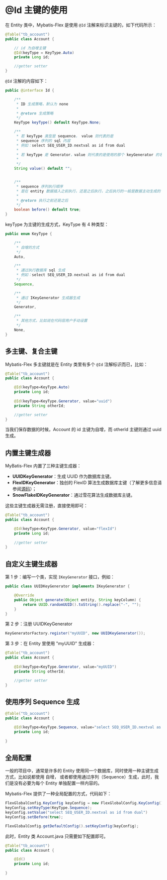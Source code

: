 # @Id 主键的使用

在 Entity 类中，Mybatis-Flex 是使用 `@Id` 注解来标识主键的，如下代码所示：

```java 5
@Table("tb_account")
public class Account {

    // id 为自增主键
    @Id(keyType = KeyType.Auto)
    private Long id;

    //getter setter
}
```

`@Id` 注解的内容如下：

```java
public @interface Id {

    /**
     * ID 生成策略，默认为 none
     *
     * @return 生成策略
     */
    KeyType keyType() default KeyType.None;

    /**
     * 若 keyType 类型是 sequence， value 则代表的是
     * sequence 序列的 sql 内容
     * 例如：select SEQ_USER_ID.nextval as id from dual
     *
     * 若 keyType 是 Generator，value 则代表的是使用的那个 keyGenerator 的名称
     *
     */
    String value() default "";


    /**
     * sequence 序列执行顺序
     * 是在 entity 数据插入之前执行，还是之后执行，之后执行的一般是数据主动生成的 id
     *
     * @return 执行之前还是之后
     */
    boolean before() default true;
}
```

keyType 为主键的生成方式，KeyType 有 4 种类型：

```java
public enum KeyType {

    /**
     * 自增的方式
     */
    Auto,

    /**
     * 通过执行数据库 sql 生成
     * 例如：select SEQ_USER_ID.nextval as id from dual
     */
    Sequence,

    /**
     * 通过 IKeyGenerator 生成器生成
     */
    Generator,

    /**
     * 其他方式，比如说在代码层用户手动设置
     */
    None,
}
```

## 多主键、复合主键

Mybatis-Flex 多主键就是在 Entity 类里有多个 `@Id` 注解标识而已，比如：

```java
@Table("tb_account")
public class Account {

    @Id(keyType=KeyType.Auto)
    private Long id;
    
    @Id(keyType=KeyType.Generator, value="uuid")
    private String otherId;

    //getter setter
}
```
当我们保存数据的时候，Account 的 id 主键为自增，而 otherId 主键则通过 uuid 生成。

## 内置主键生成器

MyBatis-Flex 内置了三种主键生成器：

- **UUIDKeyGenerator**：生成 UUID 作为数据库主键。
- **FlexIDKeyGenerator**：独创的 FlexID 算法生成数据库主键（了解更多信息请参阅[源码](https://gitee.com/mybatis-flex/mybatis-flex/blob/main/mybatis-flex-core/src/main/java/com/mybatisflex/core/keygen/impl/FlexIDKeyGenerator.java)）；
- **SnowFlakeIDKeyGenerator**：通过雪花算法生成数据库主键。

这些主键生成器无需注册，直接使用即可：

```java
@Table("tb_account")
public class Account {

    @Id(keyType=KeyType.Generator, value="flexId")
    private Long id;
    
    //getter setter
}
```

## 自定义主键生成器

第 1 步：编写一个类，实现 `IKeyGenerator` 接口，例如：

```java
public class UUIDKeyGenerator implements IKeyGenerator {

    @Override
    public Object generate(Object entity, String keyColumn) {
        return UUID.randomUUID().toString().replace("-", "");
    }
}
```

第 2 步：注册 UUIDKeyGenerator

```java
KeyGeneratorFactory.register("myUUID", new UUIDKeyGenerator());
```

第 3 步：在 Entity 里使用 "myUUID" 生成器：

```java
@Table("tb_account")
public class Account {
    
    @Id(keyType=KeyType.Generator, value="myUUID")
    private String otherId;

    //getter setter
}
```


## 使用序列 Sequence 生成

```java
@Table("tb_account")
public class Account {

    @Id(keyType=KeyType.Sequence, value="select SEQ_USER_ID.nextval as id from dual")
    private Long id;
    
}
```

## 全局配置

一般的项目中，通常是许多的 Entity 使用同一个数据库，同时使用一种主键生成方式，比如说都使用 自增，
或者都使用通过序列（Sequence）生成，此时，我们是没有必要为每个 Entity 单独配置一样内容的。

Mybatis-Flex 提供了一种全局配置的方式，代码如下：

```java
FlexGlobalConfig.KeyConfig keyConfig = new FlexGlobalConfig.KeyConfig();
keyConfig.setKeyType(KeyType.Sequence);
keyConfig.setValue("select SEQ_USER_ID.nextval as id from dual")
keyConfig.setBefore(true);

FlexGlobalConfig.getDefaultConfig().setKeyConfig(keyConfig);
```

此时，Entity 类 Account.java 只需要如下配置即可。

```java
@Table("tb_account")
public class Account {

    @Id()
    private Long id;
    
}
```
